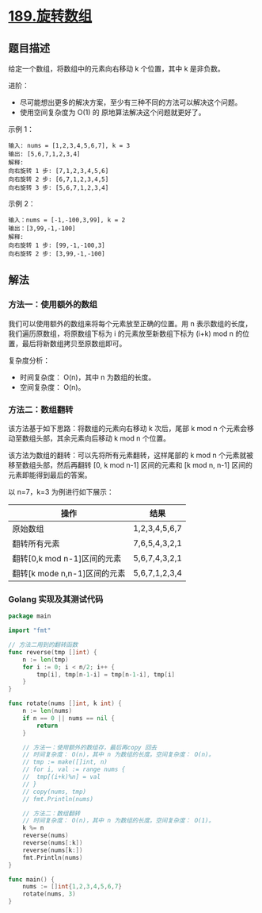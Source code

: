 # [189.旋转数组](https://leetcode-cn.com/problems/rotate-array/)

## 题目描述

给定一个数组，将数组中的元素向右移动 k 个位置，其中 k 是非负数。

进阶：

- 尽可能想出更多的解决方案，至少有三种不同的方法可以解决这个问题。
- 使用空间复杂度为 O(1) 的 原地算法解决这个问题就更好了。

示例 1：

```
输入: nums = [1,2,3,4,5,6,7], k = 3
输出: [5,6,7,1,2,3,4]
解释:
向右旋转 1 步: [7,1,2,3,4,5,6]
向右旋转 2 步: [6,7,1,2,3,4,5]
向右旋转 3 步: [5,6,7,1,2,3,4]
```

示例 2：

```
输入：nums = [-1,-100,3,99], k = 2
输出：[3,99,-1,-100]
解释: 
向右旋转 1 步: [99,-1,-100,3]
向右旋转 2 步: [3,99,-1,-100]
```

## 解法

### 方法一：使用额外的数组

我们可以使用额外的数组来将每个元素放至正确的位置。用 n 表示数组的长度，我们遍历原数组，将原数组下标为 i 的元素放至新数组下标为 (i+k) mod n 的位置，最后将新数组拷贝至原数组即可。

复杂度分析：

- 时间复杂度： O(n)，其中 n 为数组的长度。
- 空间复杂度： O(n)。

### 方法二：数组翻转

该方法基于如下思路：将数组的元素向右移动 k 次后，尾部 k mod n 个元素会移动至数组头部，其余元素向后移动 k mod n 个位置。

该方法为数组的翻转：可以先将所有元素翻转，这样尾部的 k mod n 个元素就被移至数组头部，然后再翻转 [0, k mod n-1] 区间的元素和 [k mod n, n-1] 区间的元素即能得到最后的答案。

以 n=7，k=3 为例进行如下展示：

| 操作 | 结果 |
| --- | --- |
| 原始数组 | 1,2,3,4,5,6,7 |
| 翻转所有元素 | 7,6,5,4,3,2,1 |
| 翻转[0,k mod n-1]区间的元素 | 5,6,7,4,3,2,1 |
| 翻转[k mode n,n-1]区间的元素 | 5,6,7,1,2,3,4 |


### Golang 实现及其测试代码

```go
package main

import "fmt"

// 方法二用到的翻转函数
func reverse(tmp []int) {
	n := len(tmp)
	for i := 0; i < n/2; i++ {
		tmp[i], tmp[n-1-i] = tmp[n-1-i], tmp[i]
	}
}

func rotate(nums []int, k int) {
	n := len(nums)
	if n == 0 || nums == nil {
		return
	}

	// 方法一：使用额外的数组存，最后再copy 回去
	// 时间复杂度： O(n)，其中 n 为数组的长度。空间复杂度： O(n)。
	// tmp := make([]int, n)
	// for i, val := range nums {
	// 	tmp[(i+k)%n] = val
	// }
	// copy(nums, tmp)
	// fmt.Println(nums)

	// 方法二：数组翻转
	// 时间复杂度： O(n)，其中 n 为数组的长度。空间复杂度： O(1)。
	k %= n
	reverse(nums)
	reverse(nums[:k])
	reverse(nums[k:])
	fmt.Println(nums)
}

func main() {
	nums := []int{1,2,3,4,5,6,7}
	rotate(nums, 3)
}
```
